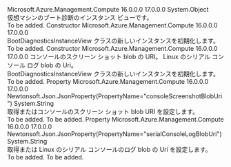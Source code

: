 <Type Name="BootDiagnosticsInstanceView" FullName="Microsoft.Azure.Management.Compute.Models.BootDiagnosticsInstanceView">
  <TypeSignature Language="C#" Value="public class BootDiagnosticsInstanceView" />
  <TypeSignature Language="ILAsm" Value=".class public auto ansi beforefieldinit BootDiagnosticsInstanceView extends System.Object" />
  <TypeSignature Language="DocId" Value="T:Microsoft.Azure.Management.Compute.Models.BootDiagnosticsInstanceView" />
  <TypeSignature Language="VB.NET" Value="Public Class BootDiagnosticsInstanceView" />
  <TypeSignature Language="F#" Value="type BootDiagnosticsInstanceView = class" />
  <AssemblyInfo>
    <AssemblyName>Microsoft.Azure.Management.Compute</AssemblyName>
    <AssemblyVersion>16.0.0.0</AssemblyVersion>
    <AssemblyVersion>17.0.0.0</AssemblyVersion>
  </AssemblyInfo>
  <Base>
    <BaseTypeName>System.Object</BaseTypeName>
  </Base>
  <Interfaces />
  <Docs>
    <summary>
            仮想マシンのブート診断のインスタンス ビューです。
            </summary>
    <remarks>To be added.</remarks>
  </Docs>
  <Members>
    <Member MemberName=".ctor">
      <MemberSignature Language="C#" Value="public BootDiagnosticsInstanceView ();" />
      <MemberSignature Language="ILAsm" Value=".method public hidebysig specialname rtspecialname instance void .ctor() cil managed" />
      <MemberSignature Language="DocId" Value="M:Microsoft.Azure.Management.Compute.Models.BootDiagnosticsInstanceView.#ctor" />
      <MemberSignature Language="VB.NET" Value="Public Sub New ()" />
      <MemberType>Constructor</MemberType>
      <AssemblyInfo>
        <AssemblyName>Microsoft.Azure.Management.Compute</AssemblyName>
        <AssemblyVersion>16.0.0.0</AssemblyVersion>
        <AssemblyVersion>17.0.0.0</AssemblyVersion>
      </AssemblyInfo>
      <Parameters />
      <Docs>
        <summary>
            BootDiagnosticsInstanceView クラスの新しいインスタンスを初期化します。
            </summary>
        <remarks>To be added.</remarks>
      </Docs>
    </Member>
    <Member MemberName=".ctor">
      <MemberSignature Language="C#" Value="public BootDiagnosticsInstanceView (string consoleScreenshotBlobUri = null, string serialConsoleLogBlobUri = null);" />
      <MemberSignature Language="ILAsm" Value=".method public hidebysig specialname rtspecialname instance void .ctor(string consoleScreenshotBlobUri, string serialConsoleLogBlobUri) cil managed" />
      <MemberSignature Language="DocId" Value="M:Microsoft.Azure.Management.Compute.Models.BootDiagnosticsInstanceView.#ctor(System.String,System.String)" />
      <MemberSignature Language="VB.NET" Value="Public Sub New (Optional consoleScreenshotBlobUri As String = null, Optional serialConsoleLogBlobUri As String = null)" />
      <MemberSignature Language="F#" Value="new Microsoft.Azure.Management.Compute.Models.BootDiagnosticsInstanceView : string * string -&gt; Microsoft.Azure.Management.Compute.Models.BootDiagnosticsInstanceView" Usage="new Microsoft.Azure.Management.Compute.Models.BootDiagnosticsInstanceView (consoleScreenshotBlobUri, serialConsoleLogBlobUri)" />
      <MemberType>Constructor</MemberType>
      <AssemblyInfo>
        <AssemblyName>Microsoft.Azure.Management.Compute</AssemblyName>
        <AssemblyVersion>16.0.0.0</AssemblyVersion>
        <AssemblyVersion>17.0.0.0</AssemblyVersion>
      </AssemblyInfo>
      <Parameters>
        <Parameter Name="consoleScreenshotBlobUri" Type="System.String" />
        <Parameter Name="serialConsoleLogBlobUri" Type="System.String" />
      </Parameters>
      <Docs>
        <param name="consoleScreenshotBlobUri">コンソールのスクリーン ショット blob の URI。</param>
        <param name="serialConsoleLogBlobUri">Linux のシリアル コンソール ログ blob の Uri。</param>
        <summary>
            BootDiagnosticsInstanceView クラスの新しいインスタンスを初期化します。
            </summary>
        <remarks>To be added.</remarks>
      </Docs>
    </Member>
    <Member MemberName="ConsoleScreenshotBlobUri">
      <MemberSignature Language="C#" Value="public string ConsoleScreenshotBlobUri { get; set; }" />
      <MemberSignature Language="ILAsm" Value=".property instance string ConsoleScreenshotBlobUri" />
      <MemberSignature Language="DocId" Value="P:Microsoft.Azure.Management.Compute.Models.BootDiagnosticsInstanceView.ConsoleScreenshotBlobUri" />
      <MemberSignature Language="VB.NET" Value="Public Property ConsoleScreenshotBlobUri As String" />
      <MemberSignature Language="F#" Value="member this.ConsoleScreenshotBlobUri : string with get, set" Usage="Microsoft.Azure.Management.Compute.Models.BootDiagnosticsInstanceView.ConsoleScreenshotBlobUri" />
      <MemberType>Property</MemberType>
      <AssemblyInfo>
        <AssemblyName>Microsoft.Azure.Management.Compute</AssemblyName>
        <AssemblyVersion>16.0.0.0</AssemblyVersion>
        <AssemblyVersion>17.0.0.0</AssemblyVersion>
      </AssemblyInfo>
      <Attributes>
        <Attribute>
          <AttributeName>Newtonsoft.Json.JsonProperty(PropertyName="consoleScreenshotBlobUri")</AttributeName>
        </Attribute>
      </Attributes>
      <ReturnValue>
        <ReturnType>System.String</ReturnType>
      </ReturnValue>
      <Docs>
        <summary>
            取得またはコンソールのスクリーン ショット blob URI を設定します。
            </summary>
        <value>To be added.</value>
        <remarks>To be added.</remarks>
      </Docs>
    </Member>
    <Member MemberName="SerialConsoleLogBlobUri">
      <MemberSignature Language="C#" Value="public string SerialConsoleLogBlobUri { get; set; }" />
      <MemberSignature Language="ILAsm" Value=".property instance string SerialConsoleLogBlobUri" />
      <MemberSignature Language="DocId" Value="P:Microsoft.Azure.Management.Compute.Models.BootDiagnosticsInstanceView.SerialConsoleLogBlobUri" />
      <MemberSignature Language="VB.NET" Value="Public Property SerialConsoleLogBlobUri As String" />
      <MemberSignature Language="F#" Value="member this.SerialConsoleLogBlobUri : string with get, set" Usage="Microsoft.Azure.Management.Compute.Models.BootDiagnosticsInstanceView.SerialConsoleLogBlobUri" />
      <MemberType>Property</MemberType>
      <AssemblyInfo>
        <AssemblyName>Microsoft.Azure.Management.Compute</AssemblyName>
        <AssemblyVersion>16.0.0.0</AssemblyVersion>
        <AssemblyVersion>17.0.0.0</AssemblyVersion>
      </AssemblyInfo>
      <Attributes>
        <Attribute>
          <AttributeName>Newtonsoft.Json.JsonProperty(PropertyName="serialConsoleLogBlobUri")</AttributeName>
        </Attribute>
      </Attributes>
      <ReturnValue>
        <ReturnType>System.String</ReturnType>
      </ReturnValue>
      <Docs>
        <summary>
            取得または Linux のシリアル コンソールのログ blob の Uri を設定します。
            </summary>
        <value>To be added.</value>
        <remarks>To be added.</remarks>
      </Docs>
    </Member>
  </Members>
</Type>